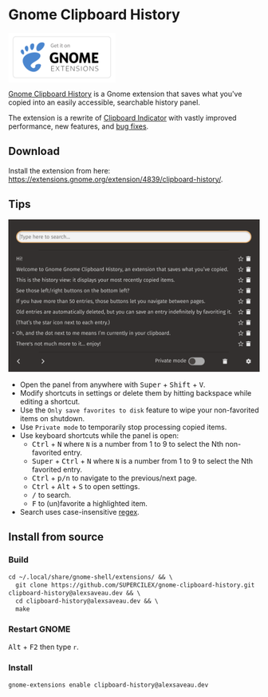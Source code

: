 # Gnome Clipboard History
[<img src="https://raw.githubusercontent.com/andyholmes/gnome-shell-extensions-badge/master/get-it-on-ego.svg?sanitize=true" alt="Get it on GNOME Extensions" height="100" align="middle">][gextension]

[Gnome Clipboard History](https://extensions.gnome.org/extension/4839/clipboard-history/) is a Gnome
extension that saves what you've copied into an easily
accessible, searchable history panel.

The extension is a rewrite of
[Clipboard Indicator](https://github.com/Tudmotu/gnome-shell-extension-clipboard-indicator) with
vastly improved performance, new features, and
[bug fixes](https://github.com/Tudmotu/gnome-shell-extension-clipboard-indicator/pull/338).

## Download

Install the extension from here: https://extensions.gnome.org/extension/4839/clipboard-history/.

## Tips

![Tutorial screenshot](tutorial-screenshot.png)

- Open the panel from anywhere with <kbd>Super</kbd> + <kbd>Shift</kbd> + <kbd>V</kbd>.
- Modify shortcuts in settings or delete them by hitting backspace while editing a shortcut.
- Use the `Only save favorites to disk` feature to wipe your non-favorited items on shutdown.
- Use `Private mode` to temporarily stop processing copied items.
- Use keyboard shortcuts while the panel is open:
  - <kbd>Ctrl</kbd> + <kbd>N</kbd> where `N` is a number from 1 to 9 to select the Nth
    non-favorited entry.
  - <kbd>Super</kbd> + <kbd>Ctrl</kbd> + <kbd>N</kbd> where `N` is a number from 1 to 9 to select
    the Nth favorited entry.
  - <kbd>Ctrl</kbd> + <kbd>p/n</kbd> to navigate to the previous/next page.
  - <kbd>Ctrl</kbd> + <kbd>Alt</kbd> + <kbd>S</kbd> to open settings.
  - <kbd>/</kbd> to search.
  - <kbd>F</kbd> to (un)favorite a highlighted item.
- Search uses case-insensitive [regex](https://regex101.com/?flavor=javascript).

## Install from source

### Build

```shell
cd ~/.local/share/gnome-shell/extensions/ && \
  git clone https://github.com/SUPERCILEX/gnome-clipboard-history.git clipboard-history@alexsaveau.dev && \
  cd clipboard-history@alexsaveau.dev && \
  make
```

### Restart GNOME

<kbd>Alt</kbd> + <kbd>F2</kbd> then type `r`.

### Install

```shell
gnome-extensions enable clipboard-history@alexsaveau.dev
```


[gextension]: https://extensions.gnome.org/extension/4839/clipboard-history/
